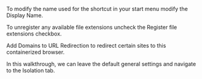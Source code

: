 To modify the name used for the shortcut in your start menu modify the Display Name.

To unregister any available file extensions uncheck the Register file extensions checkbox.

Add Domains to URL Redirection to redirect certain sites to this containerized browser.

In this walkthrough, we can leave the default general settings and navigate to the Isolation tab.